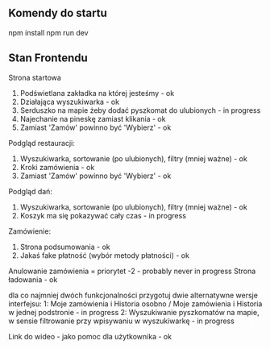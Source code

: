 ## Komendy do startu

npm install
npm run dev

## Stan Frontendu

Strona startowa
1. Podświetlana zakładka na której jesteśmy - ok
2. Działająca wyszukiwarka - ok
3. Serduszko na mapie żeby dodać pyszkomat do ulubionych - in progress
4. Najechanie na pineskę zamiast klikania - ok
5. Zamiast 'Zamów' powinno być 'Wybierz' - ok

Podgląd restauracji:
1. Wyszukiwarka, sortowanie (po ulubionych), filtry (mniej ważne) - ok
2. Kroki zamówienia - ok
3. Zamiast 'Zamów' powinno być 'Wybierz' - ok

Podgląd dań:
1. Wyszukiwarka, sortowanie (po ulubionych), filtry (mniej ważne) - ok
2. Koszyk ma się pokazywać cały czas - in progress

Zamówienie:
1. Strona podsumowania - ok
2. Jakaś fake płatność (wybór metody płatności) - ok

Anulowanie zamówienia = priorytet -2 - probably never in progress
Strona ładowania - ok

dla co najmniej dwóch funkcjonalności przygotuj dwie alternatywne wersje interfejsu:
1: Moje zamówienia i Historia osobno / Moje zamówienia i Historia w jednej podstronie - in progress
2: Wyszukiwanie pyszkomatów na mapie, w sensie filtrowanie przy wpisywaniu w wyszukiwarkę - in progress

Link do wideo - jako pomoc dla użytkownika - ok
